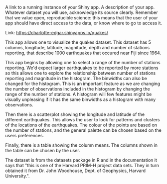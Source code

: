 A link to a running instance of your Shiny app.
A description of your app.
Whatever dataset you will use, acknowledge its source clearly. Remember that we value open, reproducible science: this means that the user of your app should have direct access to the data, or know where to go to access it.

Link: https://charlotte-edgar.shinyapps.io/quakes/

This app allows one to visualize the quakes dataset. This dataset has 5 columns, longitude, latitude, magnitude, depth and number of stations reporting, that describe 1000 earthquakes that occured near Fiji since 1964. 

This app begins by allowing one to select a range of the number of stations reporting. We'd expect larger earthquakes to be reported by more stations so this allows one to explore the relationship between number of stations reporting and magnitude in the histogram. The binwidths can also be changed for the histogram. This is an important feature as we are changing the number of observations included in the histogram by changing the range of the number of stations. A histogram will few features might be visually unpleasing if it has the same binwidths as a histogram with many observations. 

Then there is a scatterplot showing the longitude and latitude of the different earthquakes. This allows the user to look for patterns and clusters of the locations of the earthquakes. The colour of the points are based on the number of stations, and the general palette can be chosen based on the users preferences.

Finally, there is a table showing the column means. The columns shown in the table can be chosen by the user.

The dataset is from the datasets package in R and in the documentation it says that "this is one of the Harvard PRIM-H project data sets. They in turn obtained it from Dr. John Woodhouse, Dept. of Geophysics, Harvard University.". 
